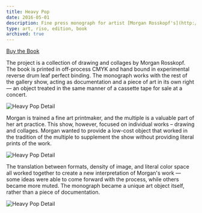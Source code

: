 ```yaml
---
title: Heavy Pop
date: 2016-05-01
description: Fine press monograph for artist [Morgan Rosskopf's](http://morganrosskopf.com/) solo show at [One Grand Gallery](http://www.onegrandgallery.com/) commissioned by the artist and the gallery.
type: art, riso, edition, book
archived: true
---
```


<p class="text-center trailer-2">
	<a href="http://www.ogpdx.com/morgan-rosskopf-heavy-pop/1a4u531deq9xqrkunjqyk5di9aewey" class="nav-link">Buy the Book</a>
</p>

The project is a collection of drawing and collages by Morgan Rosskopf. The book is printed in off-process CMYK and hand bound in experimental reverse drum leaf perfect binding. The monograph works with the rest of the gallery show, acting as documentation and a piece of art in its own right — an object treated in the same manner of a cassette tape for sale at a concert.

![Heavy Pop Detail](./heavy-pop-01.jpg)

Morgan is trained a fine art printmaker, and the multiple is a valuable part of her art practice. This show, however, focused on individual works – drawing and collages. Morgan wanted to provide a low-cost object that worked in the tradition of the multiple to supplement the show without providing literal prints of the work.

![Heavy Pop Detail](./heavy-pop-02.jpg)

The translation between formats, density of image, and literal color space all worked together to create a new interpretation of Morgan's work — some ideas were able to come forward with the process, while others became more muted. The monograph became a unique art object itself, rather than a piece of documentation.

![Heavy Pop Detail](./heavy-pop-03.jpg)